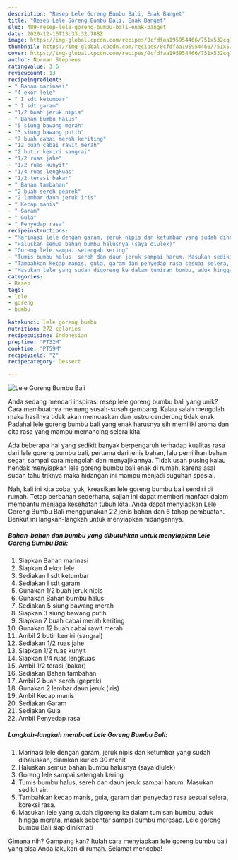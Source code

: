 ```yaml
---
description: "Resep Lele Goreng Bumbu Bali, Enak Banget"
title: "Resep Lele Goreng Bumbu Bali, Enak Banget"
slug: 489-resep-lele-goreng-bumbu-bali-enak-banget
date: 2020-12-16T13:33:32.788Z
image: https://img-global.cpcdn.com/recipes/0cfdfaa195954466/751x532cq70/lele-goreng-bumbu-bali-foto-resep-utama.jpg
thumbnail: https://img-global.cpcdn.com/recipes/0cfdfaa195954466/751x532cq70/lele-goreng-bumbu-bali-foto-resep-utama.jpg
cover: https://img-global.cpcdn.com/recipes/0cfdfaa195954466/751x532cq70/lele-goreng-bumbu-bali-foto-resep-utama.jpg
author: Norman Stephens
ratingvalue: 3.6
reviewcount: 13
recipeingredient:
- " Bahan marinasi"
- "4 ekor lele"
- " I sdt ketumbar"
- " I sdt garam"
- "1/2 buah jeruk nipis"
- " Bahan bumbu halus"
- "5 siung bawang merah"
- "3 siung bawang putih"
- "7 buah cabai merah keriting"
- "12 buah cabai rawit merah"
- "2 butir kemiri sangrai"
- "1/2 ruas jahe"
- "1/2 ruas kunyit"
- "1/4 ruas lengkuas"
- "1/2 terasi bakar"
- " Bahan tambahan"
- "2 buah sereh geprek"
- "2 lembar daun jeruk iris"
- " Kecap manis"
- " Garam"
- " Gula"
- " Penyedap rasa"
recipeinstructions:
- "Marinasi lele dengan garam, jeruk nipis dan ketumbar yang sudah dihaluskan, diamkan kurleb 30 menit"
- "Haluskan semua bahan bumbu halusnya (saya diulek)"
- "Goreng lele sampai setengah kering"
- "Tumis bumbu halus, sereh dan daun jeruk sampai harum. Masukan sedikit air."
- "Tambahkan kecap manis, gula, garam dan penyedap rasa sesuai selera, koreksi rasa."
- "Masukan lele yang sudah digoreng ke dalam tumisan bumbu, aduk hingga merata, masak sebentar sampai bumbu meresap. Lele goreng bumbu Bali siap dinikmati"
categories:
- Resep
tags:
- lele
- goreng
- bumbu

katakunci: lele goreng bumbu 
nutrition: 272 calories
recipecuisine: Indonesian
preptime: "PT32M"
cooktime: "PT59M"
recipeyield: "2"
recipecategory: Dessert

---
```



![Lele Goreng Bumbu Bali](https://img-global.cpcdn.com/recipes/0cfdfaa195954466/751x532cq70/lele-goreng-bumbu-bali-foto-resep-utama.jpg)

Anda sedang mencari inspirasi resep lele goreng bumbu bali yang unik? Cara membuatnya memang susah-susah gampang. Kalau salah mengolah maka hasilnya tidak akan memuaskan dan justru cenderung tidak enak. Padahal lele goreng bumbu bali yang enak harusnya sih memiliki aroma dan cita rasa yang mampu memancing selera kita.

Ada beberapa hal yang sedikit banyak berpengaruh terhadap kualitas rasa dari lele goreng bumbu bali, pertama dari jenis bahan, lalu pemilihan bahan segar, sampai cara mengolah dan menyajikannya. Tidak usah pusing kalau hendak menyiapkan lele goreng bumbu bali enak di rumah, karena asal sudah tahu triknya maka hidangan ini mampu menjadi suguhan spesial.




Nah, kali ini kita coba, yuk, kreasikan lele goreng bumbu bali sendiri di rumah. Tetap berbahan sederhana, sajian ini dapat memberi manfaat dalam membantu menjaga kesehatan tubuh kita. Anda dapat menyiapkan Lele Goreng Bumbu Bali menggunakan 22 jenis bahan dan 6 tahap pembuatan. Berikut ini langkah-langkah untuk menyiapkan hidangannya.

<!--inarticleads1-->

##### Bahan-bahan dan bumbu yang dibutuhkan untuk menyiapkan Lele Goreng Bumbu Bali:

1. Siapkan  Bahan marinasi
1. Siapkan 4 ekor lele
1. Sediakan  I sdt ketumbar
1. Sediakan  I sdt garam
1. Gunakan 1/2 buah jeruk nipis
1. Gunakan  Bahan bumbu halus
1. Sediakan 5 siung bawang merah
1. Siapkan 3 siung bawang putih
1. Siapkan 7 buah cabai merah keriting
1. Gunakan 12 buah cabai rawit merah
1. Ambil 2 butir kemiri (sangrai)
1. Sediakan 1/2 ruas jahe
1. Siapkan 1/2 ruas kunyit
1. Siapkan 1/4 ruas lengkuas
1. Ambil 1/2 terasi (bakar)
1. Sediakan  Bahan tambahan
1. Ambil 2 buah sereh (geprek)
1. Gunakan 2 lembar daun jeruk (iris)
1. Ambil  Kecap manis
1. Sediakan  Garam
1. Sediakan  Gula
1. Ambil  Penyedap rasa




<!--inarticleads2-->

##### Langkah-langkah membuat Lele Goreng Bumbu Bali:

1. Marinasi lele dengan garam, jeruk nipis dan ketumbar yang sudah dihaluskan, diamkan kurleb 30 menit
1. Haluskan semua bahan bumbu halusnya (saya diulek)
1. Goreng lele sampai setengah kering
1. Tumis bumbu halus, sereh dan daun jeruk sampai harum. Masukan sedikit air.
1. Tambahkan kecap manis, gula, garam dan penyedap rasa sesuai selera, koreksi rasa.
1. Masukan lele yang sudah digoreng ke dalam tumisan bumbu, aduk hingga merata, masak sebentar sampai bumbu meresap. Lele goreng bumbu Bali siap dinikmati




Gimana nih? Gampang kan? Itulah cara menyiapkan lele goreng bumbu bali yang bisa Anda lakukan di rumah. Selamat mencoba!

